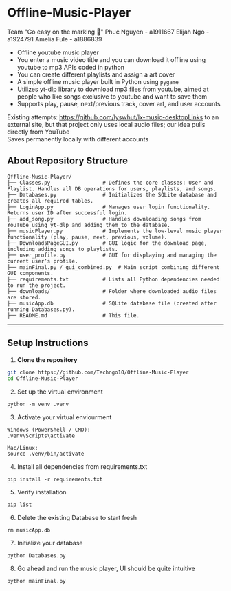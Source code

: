 # Offline-Music-Player

Team "Go easy on the marking 🫵"
Phuc Nguyen - a1911667
Elijah Ngo - a1924791
Amelia Fule - a1886839

- Offline youtube music player
- You enter a music video title and you can download it offline using youtube to mp3 APIs coded in python
- You can create different playlists and assign a art cover
- A simple offline music player built in Python using `pygame`
- Utilizes yt-dlp library to download mp3 files from youtube, aimed at people who like songs exclusive to youtube and want to save them
- Supports play, pause, next/previous track, cover art, and user accounts

Existing attempts: https://github.com/lyswhut/lx-music-desktopLinks to an external site, but that project only uses local audio files; our idea pulls directly from YouTube  
Saves permanently locally with different accounts

## About Repository Structure

```text
Offline-Music-Player/
├── Classes.py                 # Defines the core classes: User and Playlist. Handles all DB operations for users, playlists, and songs.
├── Databases.py               # Initializes the SQLite database and creates all required tables.
├── LoginApp.py                # Manages user login functionality. Returns user ID after successful login.
├── add_song.py                # Handles downloading songs from YouTube using yt-dlp and adding them to the database.
├── musicPlayer.py             # Implements the low-level music player functionality (play, pause, next, previous, volume).
├── DownloadsPageGUI.py        # GUI logic for the download page, including adding songs to playlists.
├── user_profile.py            # GUI for displaying and managing the current user’s profile.
├── mainFinal.py / gui_combined.py  # Main script combining different GUI components.
├── requirements.txt           # Lists all Python dependencies needed to run the project.
├── downloads/                 # Folder where downloaded audio files are stored.
├── musicApp.db                # SQLite database file (created after running Databases.py).
├── README.md                  # This file.

```

------------------------------------------------------------------------------------------------------------------------------------------------------------------

## Setup Instructions

1. **Clone the repository**
```bash
git clone https://github.com/Techngo10/Offline-Music-Player
cd Offline-Music-Player
```

2. Set up the virtual environment
```
python -m venv .venv
```

3. Activate your virtual enviourment
```
Windows (PowerShell / CMD):
.venv\Scripts\activate

Mac/Linux:
source .venv/bin/activate
```

4. Install all dependencies from requirements.txt
```
pip install -r requirements.txt
```

5. Verify installation
```
pip list
```

6. Delete the existing Database to start fresh
```
rm musicApp.db
```

7. Initialize your database
```
python Databases.py 
```

8. Go ahead and run the music player, UI should be quite intuitive
```
python mainFinal.py
```



